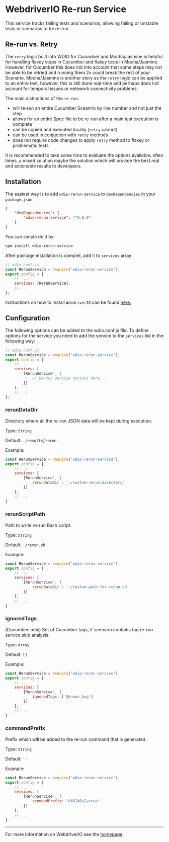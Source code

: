 WebdriverIO Re-run Service
==========================

This service tracks failing tests and scenarios, allowing failing or unstable tests or scenarios to be re-run.

## Re-run vs. Retry

The `retry` logic built into WDIO for Cucumber and Mocha/Jasmine is helpful for handling flakey steps in Cucumber and flakey tests in Mocha/Jasmine. However, for Cucumber this does not into account that some steps may not be able to be retried and running them 2x could break the rest of your Scenario. Mocha/Jasmine is another story as the `retry` logic can be applied to an entire test, however, this is still done real-time and perhaps does not account for temporal issues or netework connectivity problems.

The main distinctions of the `re-run`:
* will re-run an entire Cucumber Sceanrio by line number and not just the step
* allows for an entire Spec file to be re-run after a main test execution is complete
* can be copied and executed locally (`retry` cannot)
* can be used in conjuction with `retry` methods
* does not require code changes to apply `retry` method to flakey or problematic tests

It is recommended to take some time to evaluate the options available, often times, a mixed solution maybe the solution which will provide the best real and actionable results to developers.

## Installation

The easiest way is to add `wdio-rerun-service` to `devDependencies` in your `package.json`.

```json
{
    "devDependencies": {
        "wdio-rerun-service": "^0.0.9"
    }
}
```

You can simple do it by:

```bash
npm install wdio-rerun-service
```

After package installation is complet, add it to `services` array:

```js
// wdio.conf.js
const RerunService = require('wdio-rerun-service');
export.config = {
    // ...
    services: [RerunService],
    // ...
};
```

Instructions on how to install `WebdriverIO` can be found [here.](https://webdriver.io/docs/gettingstarted.html)

## Configuration

The following options can be added to the wdio.conf.js file. To define options for the service you need to add the service to the `services` list in the following way:

```js
// wdio.conf.js
const RerunService = require('wdio-rerun-service');
export.config = {
    // ...
    services: [
        [RerunService', {
            // Re-run service options here...
        }]
    ],
    // ...
};
```

### rerunDataDir
Directory where all the re-run JSON data will be kept during execution.

Type: `String`

Default: `./results/rerun`

Example:
```js
const RerunService = require('wdio-rerun-service');
export.config = {
    // ...
    services: [
        [RerunService', {
            rerunDataDir : './custom-rerun-directory'
        }]
    ],
    // ...
}
```

### rerunScriptPath
Path to write re-run Bash script.

Type: `String`

Default: `./rerun.sh`

Example:
```js
const RerunService = require('wdio-rerun-service');
export.config = {
    // ...
    services: [
        [RerunService', {
            rerunDataDir : './custom-path-for-rerun.sh'
        }]
    ],
    // ...
}
```

### ignoredTags
(Cucumber-only) Set of Cucumber tags, if scenario contains tag re-run service skip analysis.

Type: `Array`

Default: `[]`

Example:
```js
const RerunService = require('wdio-rerun-service');
export.config = {
    // ...
    services: [
        [RerunService', {
            ignoredTags: ['@known_bug']
        }]
    ],
    // ...
}
```

### commandPrefix
Prefix which will be added to the re-run command that is generated.

Type: `String`

Default: `''`

Example:
```js
const RerunService = require('wdio-rerun-service');
export.config = {
    // ...
    services: [
        [RerunService', {
            commandPrefix: "VARIABLE=true"
        }]
    ],
    // ...
}
```

----

For more information on WebdriverIO see the [homepage](https://webdriver.io).
